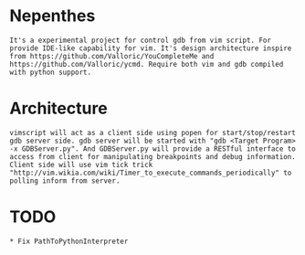 Nepenthes
===============
	It's a experimental project for control gdb from vim script. For provide IDE-like capability for vim. It's design architecture inspire from https://github.com/Valloric/YouCompleteMe and https://github.com/Valloric/ycmd. Require both vim and gdb compiled with python support.

Architecture
============
	vimscript will act as a client side using popen for start/stop/restart gdb server side. gdb server will be started with "gdb <Target Program> -x GDBServer.py". And GDBServer.py will provide a RESTful interface to access from client for manipulating breakpoints and debug information. Client side will use vim tick trick "http://vim.wikia.com/wiki/Timer_to_execute_commands_periodically" to polling inform from server.


TODO
====

	* Fix PathToPythonInterpreter
